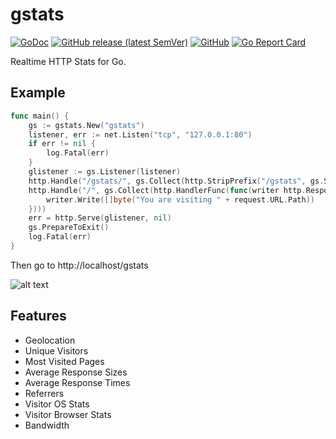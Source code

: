 # gstats

[![GoDoc](https://godoc.org/github.com/cevatbarisyilmaz/gstats?status.svg)](https://godoc.org/github.com/cevatbarisyilmaz/gstats)
[![GitHub release (latest SemVer)](https://img.shields.io/github/v/release/cevatbarisyilmaz/gstats?sort=semver)](https://github.com/cevatbarisyilmaz/gstats/releases)
[![GitHub](https://img.shields.io/github/license/cevatbarisyilmaz/gstats)](https://github.com/cevatbarisyilmaz/gstats/blob/master/LICENSE)
[![Go Report Card](https://goreportcard.com/badge/github.com/cevatbarisyilmaz/gstats)](https://goreportcard.com/report/github.com/cevatbarisyilmaz/gstats)

Realtime HTTP Stats for Go.

## Example

```go
func main() {
	gs := gstats.New("gstats")
	listener, err := net.Listen("tcp", "127.0.0.1:80")
	if err != nil {
		log.Fatal(err)
	}
	glistener := gs.Listener(listener)
	http.Handle("/gstats/", gs.Collect(http.StripPrefix("/gstats", gs.Show())))
	http.Handle("/", gs.Collect(http.HandlerFunc(func(writer http.ResponseWriter, request *http.Request) {
		writer.Write([]byte("You are visiting " + request.URL.Path))
	})))
	err = http.Serve(glistener, nil)
	gs.PrepareToExit()
	log.Fatal(err)
}
```

Then go to http://localhost/gstats

![alt text](https://raw.githubusercontent.com/cevatbarisyilmaz/gstats/master/image.png)

## Features

* Geolocation
* Unique Visitors
* Most Visited Pages
* Average Response Sizes
* Average Response Times
* Referrers
* Visitor OS Stats
* Visitor Browser Stats
* Bandwidth
